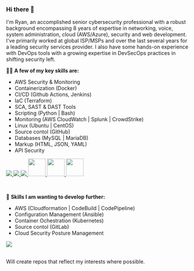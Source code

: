 ### Hi there 👋

I'm Ryan, an accomplished senior cybersecurity professional with a robust background encompassing 8 years of expertise in networking, voice, system administration, cloud (AWS/Azure), security and web development. I've primarily worked at global ISP/MSPs and over the last several years for a leading security services provider. I also have some hands-on experience with DevOps tools with a growing expertise in DevSecOps practices in shifting security left.

🧑‍💻 **A few of my key skills are:** 
<br>
- AWS Security & Monitoring
- Containerization (Docker)
- CI/CD (Github Actions, Jenkins)
- IaC (Terraform)
- SCA, SAST & DAST Tools 
- Scripting (Python | Bash)
- Monitoring (AWS CloudWatch | Splunk | CrowdStrike)
- Linux (Ubuntu | CentOS)
- Source contol (GitHub)
- Databases (MySQL | MariaDB)
- Markup (HTML, JSON, YAML)
- API Security

<p align="left">
  <a href="https://skillicons.dev">
    <img src="https://skillicons.dev/icons?i=aws,azure,bash,git,github">
        <img src="https://skillicons.dev/icons?i=docker,jenkins,vim,html">
            <img src="https://skillicons.dev/icons?i=css,js,jquery,linux,mysql,py,regex,vscode">
              <img src ="https://github.com/DrllSGT/JenkinsFile-Snyk-SCA-JavaApp/assets/52445175/ff84aab7-372e-4113-9049-fe7dbe4abcc7" width=48> 
              <img src="https://github.com/DrllSGT/JenkinsFile-SonarCloud-SAST-JavaApp/assets/52445175/0a35f318-c65a-4b32-b060-fcdbdbe098d9" width=48>
              <img src ="https://github.com/DrllSGT/AWS-EC2-Terraform-Config/assets/52445175/0589c912-b092-4e72-b4ed-b1c2f0626761" width=48>
  </a>
</p>

<br>

💪 **Skills I am wanting to develop further:** 
<br>
- AWS (Cloudformation | CodeBuild | CodePipeline)
- Configuration Management (Ansible)
- Container Ochestration (Kubernetes)
- Source contol (GitLab)
- Cloud Security Posture Management

<p align="left">
  <a href="https://skillicons.dev">
    <img src="https://skillicons.dev/icons?i=ansible,gitlab,go,kubernetes" />
  </a>
</p>

<br>
Will create repos that reflect my interests where possible. 
